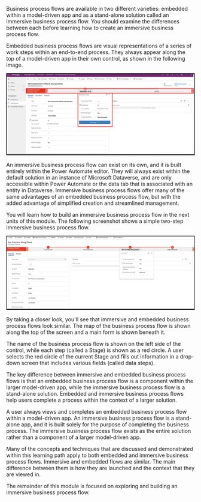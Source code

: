 Business process flows are available in two different varieties:
embedded within a model-driven app and as a stand-alone solution called
an immersive business process flow. You should examine the differences
between each before learning how to create an immersive business process
flow.

Embedded business process flows are visual representations of a series
of work steps within an end-to-end process. They always appear along the
top of a model-driven app in their own control, as shown in the following image.

![Embedded business process flow with Stage displayed.](../media/1-embedded-business-process-flow-stage-displayed.png)

An immersive business process flow can exist on its own, and it is built entirely
within the Power Automate editor. They will always exist within the default
solution in an instance of Microsoft Dataverse, and are only accessible
within Power Automate or the data tab that is associated with an entity in
Dataverse. Immersive business process flows offer many of the
same advantages of an embedded business process flow, but with the added
advantage of simplified creation and streamlined management.

You will learn how to build an immersive business process flow in the
next units of this module. The following screenshot shows a simple
two-step immersive business process flow.

![Immersive business process flow two-step example.](../media/2-immersive-business-process-flow-stage-displayed.png)

By taking a closer look, you'll see that immersive and embedded business
process flows look similar. The map of the business process flow
is shown along the top of the screen and a main form is shown beneath it.

The name of the business process flow is shown on the left side of the
control, while each step (called a Stage) is shown as a red circle. A user
selects the red circle of the current Stage and fills out information in
a drop-down screen that includes various fields (called data steps).

The key difference between immersive and embedded business process flows
is that an embedded business process flow is a component within the larger
model-driven app, while the immersive business process flow is a
stand-alone solution. Embedded and immersive business process flows
help users complete a process within the context of a larger solution.

A user always views and completes an embedded business process flow within
a model-driven app. An immersive business process flow is a stand-alone
app, and it is built solely for the purpose of completing the business
process. The immersive business process flow exists as the entire solution
rather than a component of a larger model-driven app.

Many of the concepts and techniques
that are discussed and demonstrated within this learning path apply to both
embedded and immersive business process flows. Immersive and embedded
flows are similar. The main difference between them is how they are
launched and the context that they are viewed in.

The remainder of this module is focused on exploring and building an
immersive business process flow.
